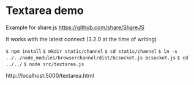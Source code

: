 # Textarea demo

Example for share.js https://github.com/share/ShareJS

It works with the latest connect (3.2.0 at the time of writing)

```$ npm install```
```$ mkdir static/channel```
```$ cd static/channel```
```$ ln -s ../../node_modules/browserchannel/dist/bcsocket.js bcsocket.js```
```$ cd ../../```
```$ node src/textarea.js```

http://localhost:5000/textarea.html
